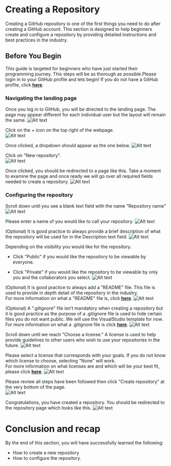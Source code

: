 # Creating a Repository

Creating a GitHub repository is one of the first things you need to do after creating a GitHub account.
This section is designed to help beginners create and configure a repository by providing detailed instructions and best practices in the industry.

## Before You Begin

This guide is targeted for beginners who have just started their programming journey. This steps will be as thorough as possible.Please login in to your GitHub profile and lets begin! If you do not have a GitHub profile, click [**here**](https://docs.github.com/en/get-started/onboarding/getting-started-with-your-github-account).

### Navigating the landing page

Once you log in to GitHub, you will be directed to the landing page. The page may appear different for each individual user but the layout will remain the same.
![Alt text](https://gcdnb.pbrd.co/images/Px1c5cdjot8s.png?o=1)

Click on the + icon on the top right of the webpage. <br>
![Alt text](https://gcdnb.pbrd.co/images/Lrc36dW7213F.png?o=1 )

Once clicked, a dropdown should appear as the one below.
![Alt text](https://gcdnb.pbrd.co/images/Tjbss6Wg4nqM.png?o=1 )

Click on "New repository". <br>
![Alt text](https://gcdnb.pbrd.co/images/1x4eQQKC1cDU.png?o=1 )

Once clicked, you should be redirected to a page like this. Take a moment to examine the page and once ready we will go over all required fields needed to create a repository.
![Alt text](https://gcdnb.pbrd.co/images/5IouJOtYoMZ5.png?o=1 )

### Configuring the repository

Scroll down until you see a blank text field with the name "Repository name"
![Alt text](https://gcdnb.pbrd.co/images/tjH7z4fxCd0l.png?o=1 )

Please enter a name of you would like to call your repository.
![Alt text](https://gcdnb.pbrd.co/images/cmMn7APRgzmt.png?o=1 )

(Optional) It is good practice to always provide a brief description of what the repository will be used for in the Description text field.
![Alt text](https://gcdnb.pbrd.co/images/pwPHwUq4dkyN.png?o=11 )

Depending on the visibility you would like for the repository.

* Click "Public" if you would like the repository to be viewable by everyone.

* Click "Private" if you would like the repository to be viewable by only you and the collaborators you select.
![Alt text](https://gcdnb.pbrd.co/images/5gF5KiqDvPbt.png?o=1 )

(Optional) It is good practice to always add a "README" file. This file is used to provide in depth detail of the repository in the industry.<br> For more information on what a "README" file is, click [**here**](https://docs.github.com/en/repositories/managing-your-repositorys-settings-and-features/customizing-your-repository/about-readmes).
![Alt text](https://gcdnb.pbrd.co/images/7zw1fF7XXeJt.png?o=1 )

(Optional) A ".gitignore" file isn't mandatory when creating a repository but it is good practice as the purpose of a .gitignore file is used to hide certain files you do not want public. We will use the VisualStudio template for now. <br> For more information on what a .gitignore file is click [**here**](https://docs.github.com/en/get-started/getting-started-with-git/ignoring-files).
![Alt text](https://gcdnb.pbrd.co/images/i8GnBijugwM7.png?o=1 )

Scroll down until we reach "Choose a license." A license is used to help provide guidelines to other users who wish to use your repositories in the future.
![Alt text](https://gcdnb.pbrd.co/images/d3cTeybPSJ9C.png?o=1 )

Please select a license that corresponds with your goals. If you do not know which license to choose, selecting "None" will work.<br>
For more information on what licenses are and which will be your best fit, please click [**here**](https://docs.github.com/en/repositories/managing-your-repositorys-settings-and-features/customizing-your-repository/licensing-a-repository).
![Alt text](https://gcdnb.pbrd.co/images/BEt0ccKoWZrh.png?o=1 )

Please review all steps have been followed then click "Create repository" at the very bottom of the page.<br>
![Alt text](https://gcdnb.pbrd.co/images/B89nWvKOsaby.png?o=1 )

Congratulations, you have created a repository. You should be redirected to the repository page which looks like this.
![Alt text](https://gcdnb.pbrd.co/images/m2xtCN6JxLHY.png?o=1 )

# Conclusion and recap

By the end of this section, you will have successfully learned the following:

* How to create a new repository
* How to configure the repository.

